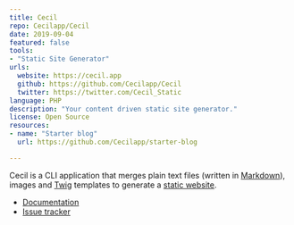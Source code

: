 ```yaml
---
title: Cecil
repo: Cecilapp/Cecil
date: 2019-09-04
featured: false
tools:
- "Static Site Generator"
urls:
  website: https://cecil.app
  github: https://github.com/Cecilapp/Cecil
  twitter: https://twitter.com/Cecil_Static
language: PHP
description: "Your content driven static site generator."
license: Open Source
resources:
- name: "Starter blog"
  url: https://github.com/Cecilapp/starter-blog

---
```

Cecil is a CLI application that merges plain text files (written in [Markdown](http://daringfireball.net/projects/markdown/)), images and [Twig](http://twig.sensiolabs.org/) templates to generate a [static website](https://en.wikipedia.org/wiki/Static_web_page).

- [Documentation](https://cecil.app/documentation)
- [Issue tracker](https://github.com/Cecilapp/Cecil/issues)
